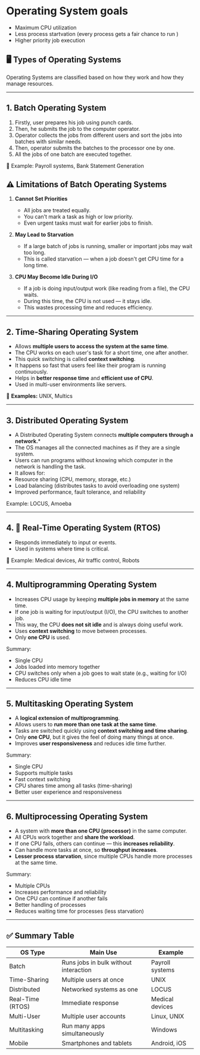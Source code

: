 # Operating System goals
- Maximum CPU utilization
- Less process startvation (every process gets a fair chance to run )
- Higher priority job execution

## 🖥️ Types of Operating Systems

Operating Systems are classified based on how they work and how they manage resources.

---

## 1.  Batch Operating System

1. Firstly, user prepares his job using punch cards.
2. Then, he submits the job to the computer operator.
3. Operator collects the jobs from different users and sort the jobs into batches with
similar needs.
4. Then, operator submits the batches to the processor one by one.
5. All the jobs of one batch are executed together.

📌 Example: Payroll systems, Bank Statement Generation

## ⚠️ Limitations of Batch Operating Systems 

1. **Cannot Set Priorities**
   - All jobs are treated equally.
   - You can't mark a task as high or low priority.
   - Even urgent tasks must wait for earlier jobs to finish.

2. **May Lead to Starvation**
   - If a large batch of jobs is running, smaller or important jobs may wait too long.
   - This is called starvation — when a job doesn't get CPU time for a long time.

3. **CPU May Become Idle During I/O**
   - If a job is doing input/output work (like reading from a file), the CPU waits.
   - During this time, the CPU is not used — it stays idle.
   - This wastes processing time and reduces efficiency.

---

##  2. Time-Sharing Operating System

- Allows **multiple users to access the system at the same time**.
- The CPU works on each user's task for a short time, one after another.
- This quick switching is called **context switching**.
- It happens so fast that users feel like their program is running continuously.
- Helps in **better response time** and **efficient use of CPU**.
- Used in multi-user environments like servers.

📌 **Examples:** UNIX, Multics


---
## 3. Distributed Operating System

- A Distributed Operating System connects **multiple computers through a network.***
- The OS manages all the connected machines as if they are a single system.
- Users can run programs without knowing which computer in the network is handling the task.
- It allows for:
- Resource sharing (CPU, memory, storage, etc.)
- Load balancing (distributes tasks to avoid overloading one system)
- Improved performance, fault tolerance, and reliability

Example: LOCUS, Amoeba


---

## 4. 🚨 Real-Time Operating System (RTOS)

- Responds immediately to input or events.
- Used in systems where time is critical.

📌 Example: Medical devices, Air traffic control, Robots

---

## 4. Multiprogramming Operating System

- Increases CPU usage by keeping **multiple jobs in memory** at the same time.
- If one job is waiting for input/output (I/O), the CPU switches to another job.
- This way, the CPU **does not sit idle** and is always doing useful work.
- Uses **context switching** to move between processes.
- Only **one CPU** is used.

Summary:
- Single CPU
- Jobs loaded into memory together
- CPU switches only when a job goes to wait state (e.g., waiting for I/O)
- Reduces CPU idle time

---

## 5. Multitasking Operating System

- A **logical extension of multiprogramming**.
- Allows users to **run more than one task at the same time**.
- Tasks are switched quickly using **context switching and time sharing**.
- Only **one CPU**, but it gives the feel of doing many things at once.
- Improves **user responsiveness** and reduces idle time further.

Summary:
- Single CPU
- Supports multiple tasks
- Fast context switching
- CPU shares time among all tasks (time-sharing)
- Better user experience and responsiveness

---

## 6. Multiprocessing Operating System

- A system with **more than one CPU (processor)** in the same computer.
- All CPUs work together and **share the workload**.
- If one CPU fails, others can continue — this **increases reliability**.
- Can handle more tasks at once, so **throughput increases**.
- **Lesser process starvation**, since multiple CPUs handle more processes at the same time.

Summary:
- Multiple CPUs
- Increases performance and reliability
- One CPU can continue if another fails
- Better handling of processes
- Reduces waiting time for processes (less starvation)

---

## ✅ Summary Table

| OS Type              | Main Use                            | Example          |
|----------------------|--------------------------------------|------------------|
| Batch                | Runs jobs in bulk without interaction| Payroll systems  |
| Time-Sharing         | Multiple users at once               | UNIX             |
| Distributed          | Networked systems as one             | LOCUS            |
| Real-Time (RTOS)     | Immediate response                   | Medical devices  |
| Multi-User           | Multiple user accounts               | Linux, UNIX      |
| Multitasking         | Run many apps simultaneously         | Windows          |
| Mobile               | Smartphones and tablets              | Android, iOS     |


